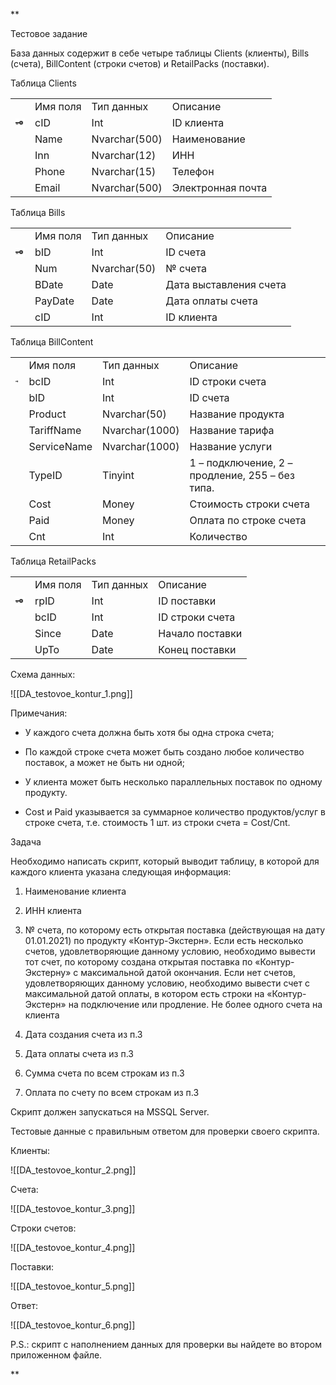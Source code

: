 **

Тестовое задание

База данных содержит в себе четыре таблицы Clients (клиенты), Bills (счета), BillContent (строки счетов) и RetailPacks (поставки). 

Таблица Clients

|   |   |   |   |
|---|---|---|---|
||Имя поля|Тип данных|Описание|
|![](data:image/png;base64,iVBORw0KGgoAAAANSUhEUgAAAA8AAAAPCAYAAAA71pVKAAAA0ElEQVR4AcSOwQmDUBBEl0UR8WIjVmIJdiJ4EuzEEqzERryIiGKSt2ETES8iIR/HnZ2d+fv1ceOo3Di/Ca/rKuM4yjRNBjja/qGnmzENwyBlWUqe5wY4GjO/QP3mfV2WReq6lr7v3WccbZ7nj6Z+87F6sCgKASTQVL+P/TKmF6Fd11lkX+FZlpnetq0AGrRt26CG081hGEpVVYLZXK8fHC2Kolf3/izMJlqvQRBImqbSNI2gATgaM7xA4ziWIxhgSpLkM4OjMXPYZm+u1v+FnwAAAP//7j4e6QAAAAZJREFUAwCiHqfjn/2tdgAAAABJRU5ErkJggg==)|cID|Int|ID клиента|
||Name|Nvarchar(500)|Наименование|
||Inn|Nvarchar(12)|ИНН|
||Phone|Nvarchar(15)|Телефон|
||Email|Nvarchar(500)|Электронная почта|

  

Таблица Bills

|   |   |   |   |
|---|---|---|---|
||Имя поля|Тип данных|Описание|
|![](data:image/png;base64,iVBORw0KGgoAAAANSUhEUgAAAA8AAAAPCAYAAAA71pVKAAAA0ElEQVR4AcSOwQmDUBBEl0UR8WIjVmIJdiJ4EuzEEqzERryIiGKSt2ETES8iIR/HnZ2d+fv1ceOo3Di/Ca/rKuM4yjRNBjja/qGnmzENwyBlWUqe5wY4GjO/QP3mfV2WReq6lr7v3WccbZ7nj6Z+87F6sCgKASTQVL+P/TKmF6Fd11lkX+FZlpnetq0AGrRt26CG081hGEpVVYLZXK8fHC2Kolf3/izMJlqvQRBImqbSNI2gATgaM7xA4ziWIxhgSpLkM4OjMXPYZm+u1v+FnwAAAP//7j4e6QAAAAZJREFUAwCiHqfjn/2tdgAAAABJRU5ErkJggg==)|bID|Int|ID счета|
||Num|Nvarchar(50)|№ счета|
||BDate|Date|Дата выставления счета|
||PayDate|Date|Дата оплаты счета|
||cID|Int|ID клиента|

  

Таблица BillContent

|   |   |   |   |
|---|---|---|---|
||Имя поля|Тип данных|Описание|
|![](data:image/png;base64,iVBORw0KGgoAAAANSUhEUgAAAA8AAAAPCAYAAAA71pVKAAAA0ElEQVR4AcSOwQmDUBBEl0UR8WIjVmIJdiJ4EuzEEqzERryIiGKSt2ETES8iIR/HnZ2d+fv1ceOo3Di/Ca/rKuM4yjRNBjja/qGnmzENwyBlWUqe5wY4GjO/QP3mfV2WReq6lr7v3WccbZ7nj6Z+87F6sCgKASTQVL+P/TKmF6Fd11lkX+FZlpnetq0AGrRt26CG081hGEpVVYLZXK8fHC2Kolf3/izMJlqvQRBImqbSNI2gATgaM7xA4ziWIxhgSpLkM4OjMXPYZm+u1v+FnwAAAP//7j4e6QAAAAZJREFUAwCiHqfjn/2tdgAAAABJRU5ErkJggg==)|bcID|Int|ID строки счета|
||bID|Int|ID счета|
||Product|Nvarchar(50)|Название продукта|
||TariffName|Nvarchar(1000)|Название тарифа|
||ServiceName|Nvarchar(1000)|Название услуги|
||TypeID|Tinyint|1 – подключение, 2 – продление, 255 – без типа.|
||Cost|Money|Стоимость строки счета|
||Paid|Money|Оплата по строке счета|
||Cnt|Int|Количество|

  

Таблица RetailPacks

|   |   |   |   |
|---|---|---|---|
||Имя поля|Тип данных|Описание|
|![](data:image/png;base64,iVBORw0KGgoAAAANSUhEUgAAAA8AAAAPCAYAAAA71pVKAAAA0ElEQVR4AcSOwQmDUBBEl0UR8WIjVmIJdiJ4EuzEEqzERryIiGKSt2ETES8iIR/HnZ2d+fv1ceOo3Di/Ca/rKuM4yjRNBjja/qGnmzENwyBlWUqe5wY4GjO/QP3mfV2WReq6lr7v3WccbZ7nj6Z+87F6sCgKASTQVL+P/TKmF6Fd11lkX+FZlpnetq0AGrRt26CG081hGEpVVYLZXK8fHC2Kolf3/izMJlqvQRBImqbSNI2gATgaM7xA4ziWIxhgSpLkM4OjMXPYZm+u1v+FnwAAAP//7j4e6QAAAAZJREFUAwCiHqfjn/2tdgAAAABJRU5ErkJggg==)|rpID|Int|ID поставки|
||bcID|Int|ID строки счета|
||Since|Date|Начало поставки|
||UpTo|Date|Конец поставки|

  

Схема данных:

![[DA_testovoe_kontur_1.png]]

Примечания:

- У каждого счета должна быть хотя бы одна строка счета;
    
- По каждой строке счета может быть создано любое количество поставок, а может не быть ни одной;
    
- У клиента может быть несколько параллельных поставок по одному продукту.
    
- Cost и Paid указывается за суммарное количество продуктов/услуг в строке счета, т.е. стоимость 1 шт. из строки счета = Cost/Cnt.
    

Задача

Необходимо написать скрипт, который выводит таблицу, в которой для каждого клиента указана следующая информация:

1. Наименование клиента
    
2. ИНН клиента
    
3. № счета, по которому есть открытая поставка (действующая на дату 01.01.2021) по продукту «Контур-Экстерн». Если есть несколько счетов, удовлетворяющие данному условию, необходимо вывести тот счет, по которому создана открытая поставка по «Контур-Экстерну» с максимальной датой окончания. Если нет счетов, удовлетворяющих данному условию, необходимо вывести счет с максимальной датой оплаты, в котором есть строки на «Контур-Экстерн» на подключение или продление. Не более одного счета на клиента
    
4. Дата создания счета из п.3
    
5. Дата оплаты счета из п.3
    
6. Сумма счета по всем строкам из п.3
    
7. Оплата по счету по всем строкам из п.3
    

  

Скрипт должен запускаться на MSSQL Server.

  

Тестовые данные с правильным ответом для проверки своего скрипта.

Клиенты:

![[DA_testovoe_kontur_2.png]]

Счета:

![[DA_testovoe_kontur_3.png]]

Строки счетов:

![[DA_testovoe_kontur_4.png]]

Поставки:

![[DA_testovoe_kontur_5.png]]

Ответ:

![[DA_testovoe_kontur_6.png]]

P.S.: скрипт с наполнением данных для проверки вы найдете во втором приложенном файле.

**